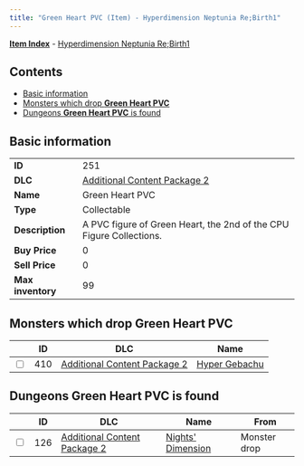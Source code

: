 ```yaml
---
title: "Green Heart PVC (Item) - Hyperdimension Neptunia Re;Birth1"
---
```


[**Item Index**](/neptunia/rb1/item/index.html) - [Hyperdimension Neptunia Re;Birth1](/neptunia/rb1)

## Contents

- [Basic information](#basic-information)
- [Monsters which drop **Green Heart PVC**](#monsters-which-drop-green-heart-pvc)
- [Dungeons **Green Heart PVC** is found](#dungeons-green-heart-pvc-is-found)

## Basic information

|   |   |
| -- | -- |
| **ID** | 251 |
| **DLC** | [Additional Content Package 2](/neptunia/rb1/dlc/11-pack2.html) |
| **Name** | Green Heart PVC |
| **Type** | Collectable |
| **Description** | A PVC figure of Green Heart, the 2nd of the CPU Figure Collections. |
| **Buy Price** | 0 |
| **Sell Price** | 0 |
| **Max inventory** | 99 |


## Monsters which drop **Green Heart PVC**

|    | ID | DLC | Name |
| -- | -- | --- | ---- |
| <input type="checkbox" id="rb1-monster-11-410" class="trackbox" /> | 410 | [Additional Content Package 2](/neptunia/rb1/dlc/11-pack2.html) | [Hyper Gebachu](/neptunia/rb1/monster/11-410-hyper-gebachu.html) |


## Dungeons **Green Heart PVC** is found

|    | ID | DLC | Name | From |
| -- | -- | --- | ---- | ---- |
| <input type="checkbox" id="rb1-dungeon-11-126" class="trackbox" /> | 126 | [Additional Content Package 2](/neptunia/rb1/dlc/11-pack2.html) | [Nights' Dimension](/neptunia/rb1/dungeon/11-126-nights-dimension.html) | Monster drop |
